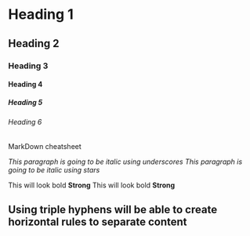 <!-- Heading -->

# Heading 1
## Heading 2
### Heading 3
#### Heading 4
##### Heading 5
###### Heading 6
MarkDown cheatsheet


<!-- Italics -->
_This paragraph is going to be italic using underscores_
*This paragraph is going to be italic using stars*

<!-- Strong -->
This will look bold **Strong**
This will look bold __Strong__

<!-- Horizontal Rule -->
Using  triple hyphens will be able to create horizontal rules to separate content
---
